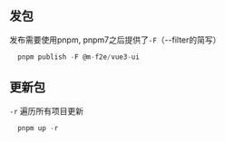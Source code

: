 ## 发包
发布需要使用pnpm, pnpm7之后提供了`-F`（--filter的简写）
```js
  pnpm publish -F @m-f2e/vue3-ui
```

## 更新包
`-r` 遍历所有项目更新
```js
  pnpm up -r 
```